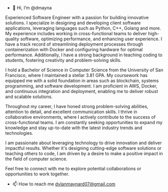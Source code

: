 - 👋 Hi, I’m @dmayna



Experienced Software Engineer with a passion for building innovative solutions. I specialize in designing and developing client software applications, leveraging languages such as Python, C++, Golang and more. My experience includes working in cross-functional teams to deliver high-quality software, optimizing performance, and enhancing user experience. I have a track record of streamlining deployment processes through containerization with Docker and configuring hardware for optimal performance. Additionally, I have a strong background in teaching coding to students, fostering creativity and problem-solving skills.

I hold a Bachelor of Science in Computer Science from the University of San Francisco, where I maintained a stellar 3.81 GPA. My coursework has equipped me with a solid foundation in areas such as blockchain, systems programming, and software development. I am proficient in AWS, Docker, and continuous integration and deployment, enabling me to deliver robust and scalable solutions.

Throughout my career, I have honed strong problem-solving abilities, attention to detail, and excellent communication skills. I thrive in collaborative environments, where I actively contribute to the success of cross-functional teams. I am constantly seeking opportunities to expand my knowledge and stay up-to-date with the latest industry trends and technologies.

I am passionate about leveraging technology to drive innovation and deliver impactful results. Whether it's designing cutting-edge software solutions or teaching others to code, I am driven by a desire to make a positive impact in the field of computer science.

Feel free to connect with me to explore potential collaborations or opportunities to work together.


- 📫 How to reach me dylanmaynard07@gmail.com
<!---
dmayna/dmayna is a ✨ special ✨ repository because its `README.md` (this file) appears on your GitHub profile.
You can click the Preview link to take a look at your changes.
--->
